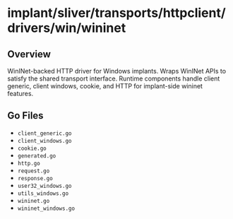 # implant/sliver/transports/httpclient/drivers/win/wininet

## Overview

WinINet-backed HTTP driver for Windows implants. Wraps WinINet APIs to satisfy the shared transport interface. Runtime components handle client generic, client windows, cookie, and HTTP for implant-side wininet features.

## Go Files

- `client_generic.go`
- `client_windows.go`
- `cookie.go`
- `generated.go`
- `http.go`
- `request.go`
- `response.go`
- `user32_windows.go`
- `utils_windows.go`
- `wininet.go`
- `wininet_windows.go`
